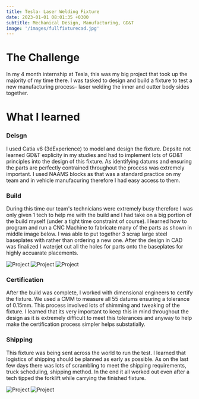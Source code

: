 ```yaml
---
title: Tesla- Laser Welding Fixture
date: 2023-01-01 08:01:35 +0300
subtitle: Mechanical Design, Manufacturing, GD&T
image: '/images/fullfixturecad.jpg'
---
```


# The Challenge
In my 4 month internship at Tesla, this was my big project that took up the majority of my time there. I was tasked to design and build a fixture to test a new manufacturing process- laser welding the inner and outter body sides together. 

# What I learned
### Deisgn
I used Catia v6 (3dExperience) to model and design the fixture. Depsite not learned GD&T explicity in my studies and had to implement lots of GD&T principles into the design of this fixture. As identifying datums and ensuring the parts are perfectly contrained throughout the process was extremely important. I used NAAMS blocks as that was a standard practice on my team and in vehicle manufacuring therefore I had easy access to them.  

### Build
During this time our team's technicians were extremely busy therefore I was only given 1 tech to help me with the build and I had take on a big portion of the build myself (under a tight time constraint of course). I learned how to program and run a CNC Machine to fabricate many of the parts as shown in middle image below. I was able to put together 3 scrap large steel baseplates with rather than ordering a new one. After the design in CAD was finalized I waterjet cut all the holes for parts onto the baseplates for highly accuarate placements. 

<div class="gallery-box">
  <div class="gallery">
    <img src="/images/baseplates.jpeg" loading="lazy" alt="Project">
    <img src="/images/cnc.jpeg" loading="lazy" alt="Project">
    <img src="/images/clamps.jpeg" loading="lazy" alt="Project">
  </div>
  <em> <a href="https://unsplash.com/" target="_blank"></a></em>
</div>

### Certification
After the build was complete, I worked with dimensional engineers to certify the fixture. We used a CMM to measure all 55 datums ensuring a tolerance of 0.15mm. This process involved lots of shimming and tweaking of the fixture. I learned that its very important to keep this in mind throughout the design as it is extremely difficult to meet this tolerances and anyway to help make the certification process simpler helps substatially. 

### Shipping
This fixture was being sent across the world to run the test. I learned that logistics of shipping should be planned as early as possible. As on the last few days there was lots of scrambling to meet the shipping requirements, truck scheduling, shipping method. In the end it all worked out even after a tech tipped the forklift while carrying the finished fixture.
<div class="gallery-box">
  <div class="gallery">
    <img src="/images/forklift.jpeg" loading="lazy" alt="Project">
    <img src="/images/ontruck.jpg" loading="lazy" alt="Project">
  </div>
  <em> <a href="https://unsplash.com/" target="_blank"></a></em>
</div>